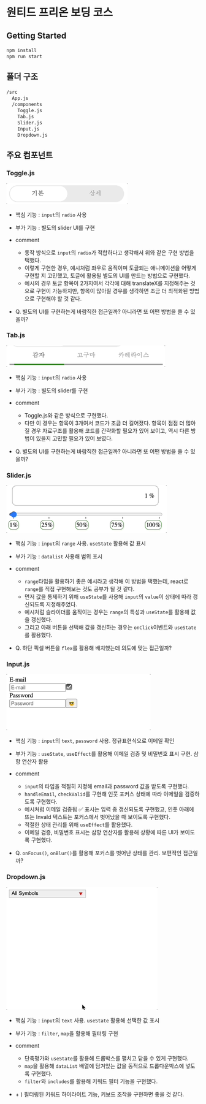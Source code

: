 # 원티드 프리온 보딩 코스

## Getting Started

```
npm install
npm run start
```

## 폴더 구조

```
/src
  App.js
  /components
    Toggle.js
    Tab.js
    Slider.js
    Input.js
    Dropdown.js
```

## 주요 컴포넌트

### Toggle.js

<img src='previews/toggle.gif' alt="toggle"/>

- 핵심 기능 : `input`의 `radio` 사용
- 부가 기능 : 별도의 slider UI를 구현

- comment

  - 동작 방식으로 `input`의 `radio`가 적합하다고 생각해서 위와 같은 구현 방법을 택했다.
  - 이렇게 구현한 경우, 예시처럼 좌우로 움직이며 토글되는 애니메이션을 어떻게 구현할 지 고민했고, 토글에 활용될 별도의 UI를 만드는 방법으로 구현했다.
  - 예시의 경우 토글 항목이 2가지여서 각각에 대해 translateX를 지정해주는 것으로 구현이 가능하지만, 항목이 많아질 경우를 생각하면 조금 더 최적화된 방법으로 구현해야 할 것 같다.

- Q. 별도의 UI를 구현하는게 바람직한 접근일까? 아니라면 또 어떤 방법을 쓸 수 있을까?

### Tab.js

<img src='previews/tab.gif' alt="tab"/>

- 핵심 기능 : `input`의 `radio` 사용
- 부가 기능 : 별도의 slider를 구현

- comment

  - Toggle.js와 같은 방식으로 구현했다.
  - 다만 이 경우는 항목이 3개여서 코드가 조금 더 길어졌다. 항목이 점점 더 많아질 경우 자료구조를 활용해 코드를 간략화할 필요가 있어 보이고, 역시 다른 방법이 있을지 고민할 필요가 있어 보였다.

- Q. 별도의 UI를 구현하는게 바람직한 접근일까? 아니라면 또 어떤 방법을 쓸 수 있을까?

### Slider.js

<img src='previews/slider.gif' alt="slider"/>

- 핵심 기능 : `input`의 `range` 사용. `useState` 활용해 값 표시
- 부가 기능 : `datalist` 사용해 범위 표시

- comment

  - `range`타입을 활용하기 좋은 예시라고 생각해 이 방법을 택했는데, react로 `range`를 직접 구현해보는 것도 공부가 될 것 같다.
  - 먼저 값을 통제하기 위해 `useState`를 사용해 `input`의 `value`이 상태에 따라 갱신되도록 지정해주었다.
  - 예시처럼 슬라이더를 움직이는 경우는 `range`의 특성과 `useState`를 활용해 값을 갱신했다.
  - 그리고 아래 버튼을 선택해 값을 갱신하는 경우는 `onClick`이벤트와 `useState`를 활용했다.

- Q. 하단 픽셀 버튼을 `flex`를 활용해 배치했는데 의도에 맞는 접근일까?

### Input.js

<img src='previews/input.gif' alt="input"/>

- 핵심 기능 : `input`의 `text`, `password` 사용. 정규표현식으로 이메일 확인
- 부가 기능 : `useState`, `useEffect`를 활용해 이메일 검증 및 비밀번호 표시 구현. 삼항 연산자 활용

- comment

  - `input`의 타입을 적절히 지정해 email과 password 값을 받도록 구현했다.
  - `handleEmail`, `checkValid`를 구현해 인풋 포커스 상태에 따라 이메일을 검증하도록 구현했다.
  - 예시처럼 이메일 검증됨 ✅ 표시는 입력 중 갱신되도록 구현했고, 인풋 아래에 뜨는 Invald 텍스트는 포커스에서 벗어났을 때 보이도록 구현했다.
  - 적절한 상태 관리를 위해 `useEffect`를 활용했다.
  - 이메일 검증, 비밀번호 표시는 삼항 연산자를 활용해 상황에 따른 UI가 보이도록 구현했다.

- Q. `onFocus()`, `onBlur()`를 활용해 포커스를 벗어난 상태를 관리. 보편적인 접근일까?

### Dropdown.js

<img src='previews/dropdown.gif' alt="dropdown"/>

- 핵심 기능 : `input`의 `text` 사용. `useState` 활용해 선택한 값 표시
- 부가 기능 : `filter`, `map`을 활용해 필터링 구현

- comment

  - 단축평가와 `useState`를 활용해 드롭박스를 펼치고 닫을 수 있게 구현했다.
  - `map`을 활용해 `dataList` 배열에 담겨있는 값을 동적으로 드롭다운박스에 넣도록 구현했다.
  - `filter`와 `includes`를 활용해 키워드 필터 기능을 구현했다.

- \+ ) 필터링된 키워드 하이라이트 기능, 키보드 조작을 구현하면 좋을 것 같다.
